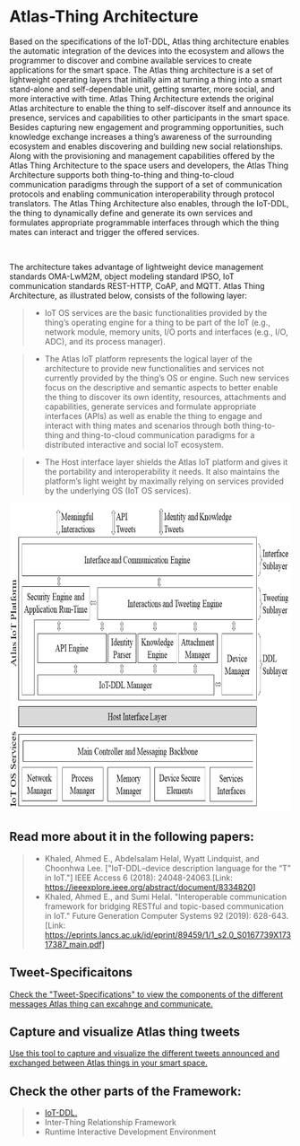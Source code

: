# Atlas-Thing Architecture

Based on the specifications of the IoT-DDL, Atlas thing architecture enables the automatic integration of the devices into the ecosystem and allows the programmer to discover and combine available services to create applications for the smart space. The Atlas thing architecture is a set of lightweight operating layers that initially aim at turning a thing into a smart stand-alone and self-dependable unit, getting smarter, more social, and more interactive with time. Atlas Thing Architecture extends the original Atlas architecture to enable the thing to self-discover itself and announce its presence, services and capabilities to other participants in the smart space. Besides capturing new engagement and programming opportunities, such knowledge exchange increases a thing’s awareness of the surrounding ecosystem and enables discovering and building new social relationships. Along with the provisioning and management capabilities offered by the Atlas Thing Architecture to the space users and developers, the Atlas Thing Architecture supports both thing-to-thing and thing-to-cloud communication paradigms through the support of a set of communication protocols and enabling communication interoperability through protocol translators. The Atlas Thing Architecture also enables, through the IoT-DDL, the thing to dynamically define and generate its own services and formulates appropriate programmable interfaces through which the thing mates can interact and trigger the offered services.

</br>

The architecture takes advantage of lightweight device management standards OMA-LwM2M, object modeling standard IPSO, IoT communication standards REST-HTTP, CoAP, and MQTT. Atlas Thing Architecture, as illustrated below, consists of the following layer:

>- IoT OS services are the basic functionalities provided by the thing’s operating engine for a thing to be part of the IoT (e.g., network module, memory units, I/O ports and interfaces (e.g., I/O, ADC), and its process manager).

>- The Atlas IoT platform represents the logical layer of the architecture to provide new functionalities and services not currently provided by the thing’s OS or engine. Such new services focus on the descriptive and semantic aspects to better enable the thing to discover its own identity, resources, attachments and capabilities, generate services and formulate appropriate interfaces (APIs) as well as enable the thing to engage and interact with thing mates and scenarios through both thing-to-thing and thing-to-cloud communication paradigms for a distributed interactive and social IoT ecosystem. 

>- The Host interface layer shields the Atlas IoT platform and gives it the portability and interoperability it needs. It also maintains the platform’s light weight by maximally relying on services provided by the underlying OS (IoT OS services). 

<p align="center">
  <img src="https://github.com/AtlasFramework/Atlas-Thing-Architecture/blob/master/Resources/AtlasThingArchitecture.jpg" width="700" height="550" title="The Architecture">
</p>

## Read more about it in the following papers:
> - Khaled, Ahmed E., Abdelsalam Helal, Wyatt Lindquist, and Choonhwa Lee. ["IoT-DDL–device description language for the “T” in IoT."]  IEEE Access 6 (2018): 24048-24063.[Link: https://ieeexplore.ieee.org/abstract/document/8334820]
> - Khaled, Ahmed E., and Sumi Helal. "Interoperable communication framework for bridging RESTful and topic-based communication in IoT." Future Generation Computer Systems 92 (2019): 628-643. [Link: https://eprints.lancs.ac.uk/id/eprint/89459/1/1_s2.0_S0167739X17317387_main.pdf]


## Tweet-Specificaitons 
[Check the "Tweet-Specifications" to view the components of the different messages Atlas thing can excahnge and communicate.](https://atlasframework.github.io/Atlas-Thing-Architecture/Tools/TweetSpecs.html)


## Capture and visualize Atlas thing tweets 
[Use this tool to capture and visualize the different tweets announced and exchanged between Atlas things in your smart space.](https://atlasframework.github.io/Atlas-Thing-Architecture/Viewer/SpaceViewer.html)


## Check the other parts of the Framework:
> - [IoT-DDL.](https://github.com/AtlasFramework/IoT-DDL)
> - Inter-Thing Relationship Framework
> - Runtime Interactive Development Environment

